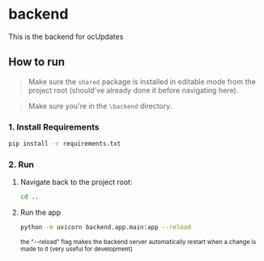 # backend

This is the backend for ocUpdates

## How to run
> Make sure the `shared` package is installed in editable mode from the project root (should've already done it before navigating here).

> Make sure you're in the ``\backend`` directory.

### 1. Install Requirements
```bash
pip install -r requirements.txt
```

### 2. Run
1. Navigate back to the project root:
    ```bash
    cd ..
    ```
2. Run the app
    ```bash
    python -m uvicorn backend.app.main:app --reload
    ```
    <sub>the "--reload" flag makes the backend server automatically restart when a change is made to it (very useful for development)</sub>